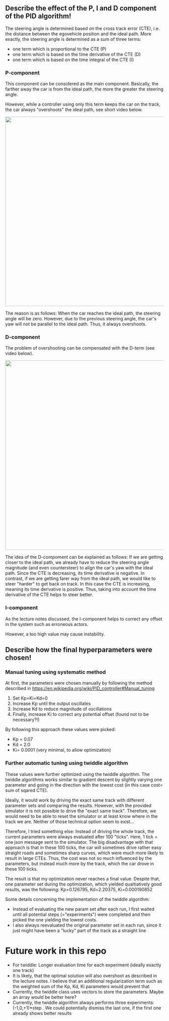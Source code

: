 ## Describe the effect of the P, I and D component of the PID algorithm!

The steering angle is determined based on the cross track error (CTE), i.e. the distance between the egovehicle position and the ideal path.
More exactly, the steering angle is determined as a sum of three terms:

- one term which is proportional to the CTE (P)
- one term which is based on the time derivative of the CTE (D)
- one term which is based on the time integral of the CTE (I)

### P-component

This component can be considered as the main component. Basically, the farther away the car is from the ideal path, the more the greater the steering angle.

However, while a controller using only this term keeps the car on the track, the car always "overshoots" the ideal path, see short video below.

<img src="output_Kp.gif" width="600">

The reason is as follows: When the car reaches the ideal path, the steering angle will be zero. However, due to the previous steering angle, the car's yaw will not be parallel to the ideal path. Thus, it always overshoots.

### D-component

The problem of overshooting can be compensated with the D-term (see video below).

<img src="output_Kp_Kd.gif" width="600">

The idea of the D-compoment can be explained as follows:
If we are getting closer to the ideal path, we already have to reduce the steering angle magnitude (and even countersteer) to align the car's yaw with the ideal path. Since the CTE is decreasing, its time derivative is negative.
In contrast, if we are getting farer way from the ideal path, we would like to steer "harder" to get back on track. In this case the CTE is increasing, meaning its time derivative is positive.
Thus, taking into account the time derivative of the CTE helps to steer better.

### I-component

As the lecture notes discussed, the I-component helps to correct any offset in the system such as erroneous actors.

However, a too high value may cause instability.

## Describe how the final hyperparameters were chosen!

### Manual tuning using systematic method

At first, the parameters were chosen manually by following the method described in https://en.wikipedia.org/wiki/PID_controller#Manual_tuning

1. Set Kp=Ki=Kd=0
2. Increase Kp until the output oscillates
3. Increase Kd to reduce magnitude of oscillations
4. Finally, increase Ki to correct any potential offset (found not to be necessary?!)

By following this approach these values were picked: 
 - Kp = 0.07
 - Kd = 2.0
 - Ki= 0.0001 (very minimal, to allow optimization)

### Further automatic tuning using twiddle algorithm

These values were further optimized using the twiddle algorithm.
The twiddle algorithms works similar to gradient descent by slightly varying one parameter and going in the direction with the lowest cost (in this case cost= sum of sqared CTE).

Ideally, it would work by driving the exact same track with different parameter sets and comparing the results.
However, with the provided simulator it is not possible to drive the "exact same track".
Therefore, we would need to be able to reset the simulator or at least know where in the track we are. Neither of those technical option seem to exist...

Therefore, I tried something else: Instead of driving the whole track, the current parameters were always evaluated after 100 "ticks". Here, 1 tick = one json message sent to the simulator.
The big disadvantage with that approach is that in these 100 ticks, the car will sometimes drive rather easy straight roads and sometimes sharp curves, which were much more likely to result in large CTEs.
Thus, the cost was not so much influenced by the parameters, but instead much more by the track, which the car drove in these 100 ticks.

The result is that my optimization never reaches a final value.
Despite that, one parameter set during the optimization, which yielded qualtiatively good results, was the following:
Kp=0.126795, Kd=2.20375, Ki=0.000190852

Some details concerning the implementation of the twiddle algorithm:
- Instead of evaluating the new param set after each run, I first waited until all potential steps (="experiments") were completed and then picked the one yielding the lowest costs.
- I also always reevaluated the original parameter set in each run, since it just might have been a "lucky" part of the track as a straight line

# Future work in this repo
- For twiddle: Longer evaluation time for each experiment (ideally exactly one track)
- It is likely, that the optimal solution will also overshoot as described in the lecture notes. I believe that an additional regularization term such as the weighted sum of the Kp, Kd, Ki parameters would prevent that
- Currently, the twiddle class uses vectors to store the parameters. Maybe an array would be better here?
- Currently, the twiddle algorithm always performs three experiments: (-1,0,+1)*step . We could potentially dismiss the last one, if the first one already shows better results
